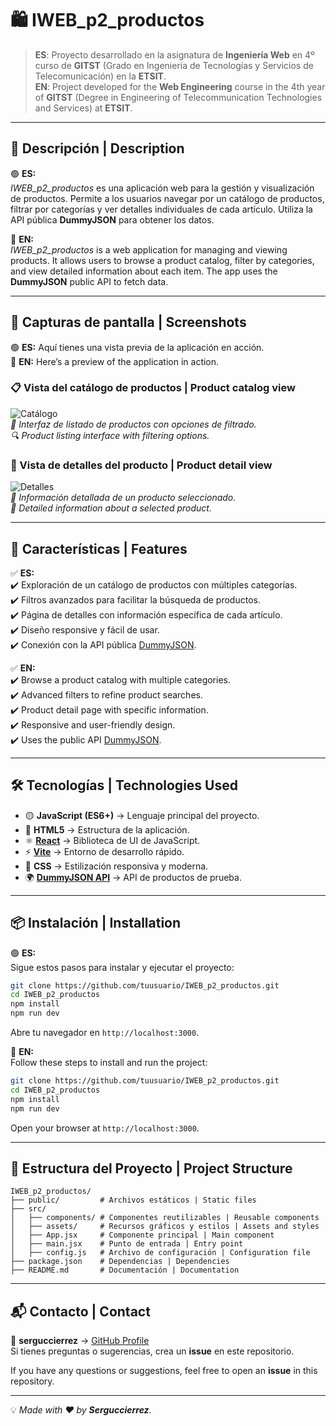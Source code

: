 # 🛍️ IWEB_p2_productos

> **ES**: Proyecto desarrollado en la asignatura de **Ingeniería Web** en 4º curso de **GITST** (Grado en Ingeniería de Tecnologías y Servicios de Telecomunicación) en la **ETSIT**.  
> **EN**: Project developed for the **Web Engineering** course in the 4th year of **GITST** (Degree in Engineering of Telecommunication Technologies and Services) at **ETSIT**.

---

## 📌 Descripción | Description

🟢 **ES:**  
_IWEB_p2_productos_ es una aplicación web para la gestión y visualización de productos. Permite a los usuarios navegar por un catálogo de productos, filtrar por categorías y ver detalles individuales de cada artículo. Utiliza la API pública **DummyJSON** para obtener los datos.

🔵 **EN:**  
_IWEB_p2_productos_ is a web application for managing and viewing products. It allows users to browse a product catalog, filter by categories, and view detailed information about each item. The app uses the **DummyJSON** public API to fetch data.

---

## 📸 Capturas de pantalla | Screenshots

🟢 **ES:** Aquí tienes una vista previa de la aplicación en acción.  
🔵 **EN:** Here’s a preview of the application in action.  

### 📋 Vista del catálogo de productos | Product catalog view  
![Catálogo](./miscapturas/catalogo.png)  
_🛒 Interfaz de listado de productos con opciones de filtrado._  
_🔍 Product listing interface with filtering options._

### 📄 Vista de detalles del producto | Product detail view  
![Detalles](./miscapturas/detalle.png)  
_📌 Información detallada de un producto seleccionado._  
_📝 Detailed information about a selected product._

---

## 🚀 Características | Features

✅ **ES:**  
✔️ Exploración de un catálogo de productos con múltiples categorías.  
✔️ Filtros avanzados para facilitar la búsqueda de productos.  
✔️ Página de detalles con información específica de cada artículo.  
✔️ Diseño responsive y fácil de usar.  
✔️ Conexión con la API pública [DummyJSON](https://dummyjson.com/).  

✅ **EN:**  
✔️ Browse a product catalog with multiple categories.  
✔️ Advanced filters to refine product searches.  
✔️ Product detail page with specific information.  
✔️ Responsive and user-friendly design.  
✔️ Uses the public API [DummyJSON](https://dummyjson.com/).  

---

## 🛠️ Tecnologías | Technologies Used

- 🟡 **JavaScript (ES6+)** → Lenguaje principal del proyecto.  
- 📄 **HTML5** → Estructura de la aplicación.  
- ⚛ **[React](https://reactjs.org/)** → Biblioteca de UI de JavaScript.  
- ⚡ **[Vite](https://vitejs.dev/)** → Entorno de desarrollo rápido.  
- 🎨 **CSS** → Estilización responsiva y moderna.  
- 🌍 **[DummyJSON API](https://dummyjson.com/)** → API de productos de prueba.  

---

## 📦 Instalación | Installation

🟢 **ES:**  
Sigue estos pasos para instalar y ejecutar el proyecto:

```bash
git clone https://github.com/tuusuario/IWEB_p2_productos.git
cd IWEB_p2_productos
npm install
npm run dev
```

Abre tu navegador en `http://localhost:3000`.

🔵 **EN:**  
Follow these steps to install and run the project:

```bash
git clone https://github.com/tuusuario/IWEB_p2_productos.git
cd IWEB_p2_productos
npm install
npm run dev
```

Open your browser at `http://localhost:3000`.

---

## 📂 Estructura del Proyecto | Project Structure

```
IWEB_p2_productos/
├── public/         # Archivos estáticos | Static files
├── src/
│   ├── components/ # Componentes reutilizables | Reusable components
│   ├── assets/     # Recursos gráficos y estilos | Assets and styles
│   ├── App.jsx     # Componente principal | Main component
│   ├── main.jsx    # Punto de entrada | Entry point
│   ├── config.js   # Archivo de configuración | Configuration file
├── package.json    # Dependencias | Dependencies
├── README.md       # Documentación | Documentation
```

---

## 📬 Contacto | Contact

📩 **serguccierrez** → [GitHub Profile](https://github.com/serguccierrez)  
Si tienes preguntas o sugerencias, crea un **issue** en este repositorio.  

If you have any questions or suggestions, feel free to open an **issue** in this repository.  

---

💡 _Made with ❤️ by **Serguccierrez**._